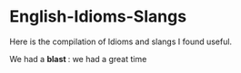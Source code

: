 # English-Idioms-Slangs
Here is the compilation of Idioms and slangs I found useful.


We had a <b> blast </b> : we had a great time
